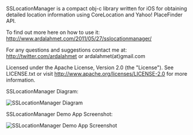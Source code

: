 SSLocationManager is a compact obj-c library written for iOS for obtaining detailed location information using CoreLocation and Yahoo! PlaceFinder API.

To find out more here on how to use it:
http://www.ardalahmet.com/2011/05/27/sslocationmanager/

For any questions and suggestions contact me at:
http://twitter.com/ardalahmet
or
ardalahmet(at)gmail.com

Licensed under the Apache License, Version 2.0 (the "License").
See LICENSE.txt or visit http://www.apache.org/licenses/LICENSE-2.0 for more information.


SSLocationManager Diagram:

![SSLocationManager Diagram](http://farm8.staticflickr.com/7173/6838085971_d89756f387_z.jpg)


SSLocationManager Demo App Screenshot:

![SSLocationManager Demo App Screenshot](http://farm8.staticflickr.com/7148/6838087679_2080990744_z.jpg)
